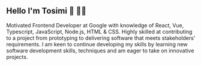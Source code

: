 ## Hello I'm Tosimi :sparkling_heart: 👋🏽

Motivated Frontend Developer at Google with knowledge of React, Vue, Typescript, JavaScript, Node.js, HTML & CSS. Highly skilled at contributing to a project from prototyping to delivering software that meets stakeholders’ requirements. I am keen to continue developing my skills by learning new software development skills, techniques and am eager to take on innovative projects. 
